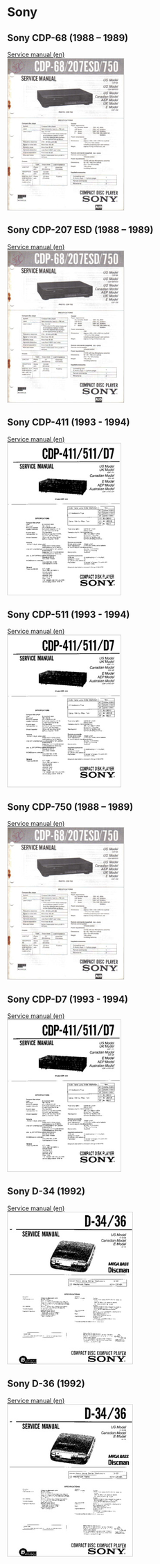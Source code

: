 # Sony

## Sony CDP-68 (1988 – 1989)

[Service manual (en)<br/>![](sony_cdp-68,cdp-207-esd,cdp-750_service-manual_en.jpg "Sony CDP-68 service manual")](sony_cdp-68,cdp-207-esd,cdp-750_service-manual_en.pdf)

## Sony CDP-207 ESD (1988 – 1989)

[Service manual (en)<br/>![](sony_cdp-68,cdp-207-esd,cdp-750_service-manual_en.jpg "Sony CDP-207 ESD service manual")](sony_cdp-68,cdp-207-esd,cdp-750_service-manual_en.pdf)

## Sony CDP-411 (1993 - 1994)

[Service manual (en)<br/>![](sony_cdp-411,cdp-511,cdp-d7_service-manual_en.jpg "Sony CDP-411 service manual")](sony_cdp-411,cdp-511,cdp-d7_service-manual_en.pdf)

## Sony CDP-511 (1993 - 1994)

[Service manual (en)<br/>![](sony_cdp-411,cdp-511,cdp-d7_service-manual_en.jpg "Sony CDP-511 service manual")](sony_cdp-411,cdp-511,cdp-d7_service-manual_en.pdf)

## Sony CDP-750 (1988 – 1989)

[Service manual (en)<br/>![](sony_cdp-68,cdp-207-esd,cdp-750_service-manual_en.jpg "Sony CDP-750 service manual")](sony_cdp-68,cdp-207-esd,cdp-750_service-manual_en.pdf)

## Sony CDP-D7 (1993 - 1994)

[Service manual (en)<br/>![](sony_cdp-411,cdp-511,cdp-d7_service-manual_en.jpg "Sony CDP-D7 service manual")](sony_cdp-411,cdp-511,cdp-d7_service-manual_en.pdf)

## Sony D-34 (1992)

[Service manual (en)<br/>![](sony_d-34,d-36_service-manual_en.jpg "Sony D-34 service manual")](sony_d-34,d-36_service-manual_en.pdf)

## Sony D-36 (1992)

[Service manual (en)<br/>![](sony_d-34,d-36_service-manual_en.jpg "Sony D-36 service manual")](sony_d-34,d-36_service-manual_en.pdf)
